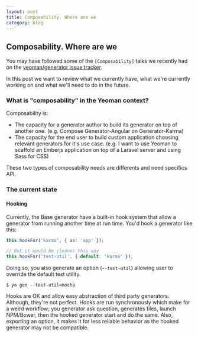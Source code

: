 ```yaml
---
layout: post
title: Composability. Where are we
category: blog
---
```


## Composability. Where are we

You may have followed some of the `[Composability]` talks we recently had on the [yeoman/generator issue tracker](https://github.com/yeoman/generator).

In this post we want to review what we currently have, what we're currently working on and what we'll need to do in the future.

### What is "composability" in the Yeoman context?

Composability is:

- The capacity for a generator author to build its generator on top of another one. (e.g. Compose Generator-Angular on Generator-Karma)
- The capacity for the end user to build custom application choosing relevant generators for it's use case. (e.g. I want to use Yeoman to scaffold an Emberjs application on top of a Laravel server and using Sass for CSS)

These two types of composability needs are differents and need specifics API.

### The current state

#### Hooking

Currently, the Base generator have a built-in hook system that allow a generator from running another time at run time. You'd hook a generator like this:

``` javascript
this.hookFor('karma', { as: 'app' });

// But it would be cleaner this way
this.hookFor('test-util', { default: 'karma' });
```

Doing so, you also generate an option (`--test-util`) allowing user to override the default test utility.

```
$ yo gen --test-util=mocha
```

Hooks are OK and allow easy abstraction of third party generators. Although, they're not perfect. Hooks are run synchronously which make for a weird workflow; you generator ask question, generates files, launch NPM/Bower, then the hooked generator start and do the same. Also, exporting an option, it makes it for less reliable behavior as the hooked generator may not be compatible.